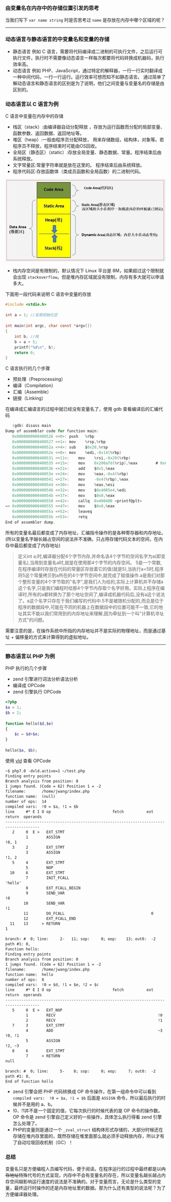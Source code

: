 ### 由变量名在内存中的存储位置引发的思考  
当我们写下 `var name string` 时是否思考过 `name` 是存放在内存中哪个区域的呢？  

---  

### 动态语言与静态语言的中变量名和变量的存储
- 静态语言
    例如 C 语言，需要将代码编译成二进制的可执行文件，之后运行可执行文件，执行时不需要像动态语言一样每次都要将代码转换成机器码，执行效率高。
- 动态语言
    例如 PHP、JavaScript，通过特定的解释器，一行一行实时翻译成一种中间代码，一行一行运行。运行效率可想而知不如静态语言。
通过简单了解动态语言和静态语言的区别是为了说明，他们之间变量与变量名的存储是由区别的。
### 动态语言以 C 语言为例
C 语言中变量在内存中的存储
- 栈区（stack）:由编译器自动分配释放 ，存放为运行函数而分配的局部变量、函数参数、返回数据、返回地址等。
- 堆区（heap）:一般由程序员分配释放， 用来存储数组，结构体，对象等。若程序员不释放，程序结束时可能由OS回收。
- 全局区（静态区）（static）:存放全局变量、静态数据、常量。程序结束后由系统释放。
- 文字常量区:常量字符串就是放在这里的。 程序结束后由系统释放。
- 程序代码区:存放函数体（类成员函数和全局函数）的二进制代码。
<p align='center'><img src='../images/memory.png'></p>  

- 栈内存空间是有限制的，默认情况下 Linux 平台是 8M，如果超过这个限制就会出现 `stackoverflow`。但是堆内存区域就没有限制，内存有多大就可以申请多大。  

下面用一段代码来说明 C 语言中变量的存放  

```c
#include <stdio.h>

int a = 1; //全局初始化区

int main(int argc, char const *argv[])
{
    int b; //栈
    b = a + 5;
    printf("%d\n", b);
    return 0;
}
``` 
C 语言执行的几个步骤
- 预处理（Preprocessing）
- 编译（Compilation）
- 汇编（Assemble）
- 链接（Linking）  

在编译成汇编语言的过程中就已经没有变量名了，使用 gdb 查看编译后的汇编代码
```c
   (gdb) disass main
Dump of assembler code for function main:
   0x0000000000400526 <+0>:	push   %rbp
   0x0000000000400527 <+1>:	mov    %rsp,%rbp
   0x000000000040052a <+4>:	sub    $0x20,%rsp
   0x000000000040052e <+8>:	mov    %edi,-0x14(%rbp)
   0x0000000000400531 <+11>:	mov    %rsi,-0x20(%rbp)
   0x0000000000400535 <+15>:	mov    0x200afd(%rip),%eax        # 0x601038 <a>
   0x000000000040053b <+21>:	add    $0x5,%eax
   0x000000000040053e <+24>:	mov    %eax,-0x4(%rbp)
   0x0000000000400541 <+27>:	mov    -0x4(%rbp),%eax
   0x0000000000400544 <+30>:	mov    %eax,%esi
   0x0000000000400546 <+32>:	mov    $0x4005e4,%edi
   0x000000000040054b <+37>:	mov    $0x0,%eax
   0x0000000000400550 <+42>:	callq  0x400400 <printf@plt>
=> 0x0000000000400555 <+47>:	mov    $0x0,%eax
   0x000000000040055a <+52>:	leaveq 
   0x000000000040055b <+53>:	retq   
End of assembler dump.
```

所有的变量名最后都变成了内存地址，汇编指令操作的是各种寄存器和内存地址。(所以变量名字越长越占空间的说法并不准确，只占用存储代码文本的空间，在内存中最后都变成了内存地址)
>定义int a;时,编译器分配4个字节内存,并命名该4个字节的空间名字为a(即变量名),当用到变量名a时,就是在使用那4个字节的内存空间。 5是一个常数,在程序编译时存放在代码的常量区存放着它的值(就是5),当执行a=5时,程序将5这个常量拷贝到a所在的4个字节空间中,就完成了赋值操作.a是我们对那个整形变量的4个字节取的"名字",是我们人为给的,实际上计算机并不存储a这个名字,只是我们编程时给那4个字节内存取个名字好用。实际上程序在编译时,所有的a都转换为了那个地址空间了,编译成机器代码后,没有a这个说法了。a这个名字只存在于我们编写的代码中.5不是被随机分配的,而总是位于程序的数据段中,可能在不同的机器上在数据段中的位置可能不一致,它的地址其实不能以我们常用到的内存地址来理解,因为牵扯到一个叫"计算机寻址方式"的问题。  

需要注意的是，在操作系统中所指的内存地址并不是实际的物理地址，而是通过基址 + 偏移量的方式来计算得到的虚拟地址。  

---

### 静态语言以 PHP 为例
PHP 执行的几个步骤  

- zend 引擎进行词法分析语法分析
- 编译成 OPCode
- zend 引擎执行 OPCode

```php
<?php
$a = 1;
$b = 2;

function hello($d,$e)
{
    $c = $d+$e;
}

hello($a, $b);
```  
使用 [vld](https://gywbd.github.io/posts/2016/2/vld-opcode.html) 查看 OPCode  

```shell
~$ php7.0 -dvld.active=1 ~/test.php 
Finding entry points
Branch analysis from position: 0
1 jumps found. (Code = 62) Position 1 = -2
filename:       /home/jwang/index.php
function name:  (null)
number of ops:  14
compiled vars:  !0 = $a, !1 = $b
line     #* E I O op                           fetch          ext  return  operands
-------------------------------------------------------------------------------------
   2     0  E >   EXT_STMT                                                 
         1        ASSIGN                                                   !0, 1
   3     2        EXT_STMT                                                 
         3        ASSIGN                                                   !1, 2
   5     4        EXT_STMT                                                 
         5        NOP                                                      
  10     6        EXT_STMT                                                 
         7        INIT_FCALL                                               'hello'
         8        EXT_FCALL_BEGIN                                          
         9        SEND_VAR                                                 !0
        10        SEND_VAR                                                 !1
        11        DO_FCALL                                      0          
        12        EXT_FCALL_END                                            
  11    13      > RETURN                                                   1

branch: #  0; line:     2-   11; sop:     0; eop:    13; out0:  -2
path #1: 0, 
Function hello:
Finding entry points
Branch analysis from position: 0
1 jumps found. (Code = 62) Position 1 = -2
filename:       /home/jwang/index.php
function name:  hello
number of ops:  8
compiled vars:  !0 = $d, !1 = $e, !2 = $c
line     #* E I O op                           fetch          ext  return  operands
-------------------------------------------------------------------------------------
   5     0  E >   EXT_NOP                                                  
         1        RECV                                             !0      
         2        RECV                                             !1      
   7     3        EXT_STMT                                                 
         4        ADD                                              ~3      !0, !1
         5        ASSIGN                                                   !2, ~3
   8     6        EXT_STMT                                                 
         7      > RETURN                                                   null

branch: #  0; line:     5-    8; sop:     0; eop:     7; out0:  -2
path #1: 0, 
End of function hello
```  

- zend 引擎会把 PHP 代码转换成 OP 命令操作，在第一组命令中可以看到`compiled vars:  !0 = $a, !1 = $b` 后面是 `ASSIGN` 命令，所以最后执行的时候并不是用的 a、b。
- !0、!1并不是一个固定的值，它每次执行的时候代表的是 OP 命令的操作数。OP 命令是 zend 引擎自己定义好的一些操作，具体怎么执行得看 zend 引擎怎么处理了。
- PHP的变量则是通过一个 `_zval_struct` 结构体形式存储的，大部分时候还在存储在堆内存里面的，既然存储在堆里面那么就必须手动释放内存，所以才有了自动垃圾回收机制（GC）！

### 总结
变量名只是方便编程人员编写代码，便于阅读。在程序运行的过程中最终都是以~~内存地址~~特殊代号的方式呈现，内存中不会有变量名的存在，所以变量名越长越占内存空间越影响运行速度的说法是不准确的。对于变量而言，无论是什么类型的变量，最终运行时操作的还是内存地址里的数据。那为什么还有类型的说法呢？为了方便编译器处理。